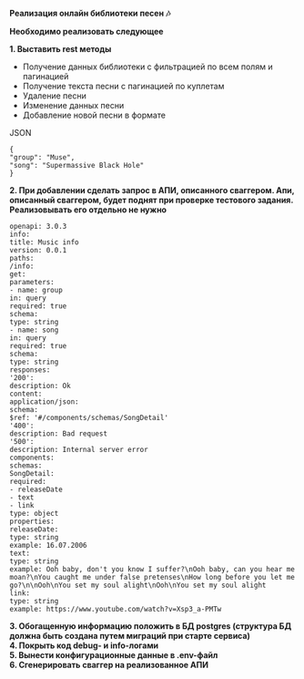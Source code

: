 **Реализация онлайн библиотеки песен 🎶**

**Необходимо реализовать следующее**

**1\. Выставить rest методы**

- Получение данных библиотеки с фильтрацией по всем полям и пагинацией  
- Получение текста песни с пагинацией по куплетам  
- Удаление песни  
- Изменение данных песни  
- Добавление новой песни в формате

JSON

`{`  
 `"group": "Muse",`  
 `"song": "Supermassive Black Hole"`  
`}`

**2\. При добавлении сделать запрос в АПИ, описанного сваггером. Апи, описанный сваггером, будет поднят при проверке тестового задания. Реализовывать его отдельно не нужно**

`openapi: 3.0.3`  
`info:`  
  `title: Music info`  
  `version: 0.0.1`  
`paths:`  
  `/info:`  
    `get:`  
      `parameters:`  
        `- name: group`  
          `in: query`  
          `required: true`  
          `schema:`  
            `type: string`  
        `- name: song`  
          `in: query`  
          `required: true`  
          `schema:`  
            `type: string`  
      `responses:`  
        `'200':`  
          `description: Ok`  
          `content:`  
            `application/json:`  
              `schema:`  
                `$ref: '#/components/schemas/SongDetail'`  
        `'400':`  
          `description: Bad request`  
        `'500':`  
          `description: Internal server error`  
`components:`  
  `schemas:`  
    `SongDetail:`  
      `required:`  
        `- releaseDate`  
        `- text`  
        `- link`  
      `type: object`  
      `properties:`  
        `releaseDate:`  
          `type: string`  
          `example: 16.07.2006`  
        `text:`  
          `type: string`  
          `example: Ooh baby, don't you know I suffer?\nOoh baby, can you hear me moan?\nYou caught me under false pretenses\nHow long before you let me go?\n\nOoh\nYou set my soul alight\nOoh\nYou set my soul alight`  
        `link:`  
          `type: string`  
          `example: https://www.youtube.com/watch?v=Xsp3_a-PMTw`

**3\. Обогащенную информацию положить в БД postgres (структура БД должна быть создана путем миграций при старте сервиса)**  
**4\. Покрыть код debug- и info-логами**  
**5\. Вынести конфигурационные данные в .env-файл**  
**6\. Сгенерировать сваггер на реализованное АПИ**  
